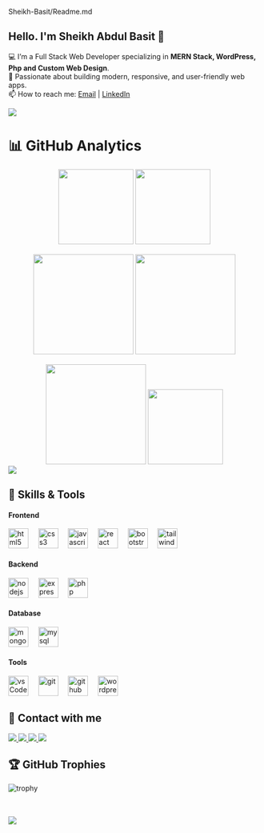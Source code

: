 Sheikh-Basit/Readme.md
## Hello. I'm Sheikh Abdul Basit 👋

💻 I’m a Full Stack Web Developer specializing in **MERN Stack, WordPress, Php and Custom Web Design**.  
🚀 Passionate about building modern, responsive, and user-friendly web apps.    
📫 How to reach me: [Email](mailto:shabdulbasit64@gmail.com) | [LinkedIn](https://www.linkedin.com/in/sheikh-abdul-basit-82b594302/)  

<!-- horizontal line -->
<img src="https://user-images.githubusercontent.com/73097560/115834477-dbab4500-a447-11eb-908a-139a6edaec5c.gif">

# 📊 GitHub Analytics

<div align="center">

  <!-- GitHub Stats + Contributions + Streak -->
  <div>
    <img src="https://github-readme-stats.vercel.app/api?username=Sheikh-Basit&show_icons=true&theme=radical&count_private=true" height="150"/>
    <img src="https://streak-stats.demolab.com?user=Sheikh-Basit&theme=radical" height="150"/>
  </div>

  <br/>

  <!-- Languages by Commit & Repo -->
  <div>
    <img src="https://github-profile-summary-cards.vercel.app/api/cards/most-commit-language?username=Sheikh-Basit&theme=radical" height="200"/>
    <img src="https://github-profile-summary-cards.vercel.app/api/cards/repos-per-language?username=Sheikh-Basit&theme=radical" height="200"/>
  </div>

  <br/>

  <!-- Most Used Languages -->
  <div>
    <img src="https://github-readme-stats.vercel.app/api/top-langs/?username=Sheikh-Basit&layout=compact&theme=radical" height="200"/>
    <img src="https://github-profile-summary-cards.vercel.app/api/cards/productive-time?username=Sheikh-Basit&theme=radical" height="150"/>
  </div>
 

</div>

<!-- horizontal line -->
<img src="https://user-images.githubusercontent.com/73097560/115834477-dbab4500-a447-11eb-908a-139a6edaec5c.gif">

## 🚀 Skills & Tools
<!-- Frontend -->
<h4>Frontend</h4>
<p >
  <img src="https://cdn.jsdelivr.net/gh/devicons/devicon/icons/html5/html5-original.svg" height="40" alt="html5" /> &nbsp;&nbsp;&nbsp;
  <img src="https://cdn.jsdelivr.net/gh/devicons/devicon/icons/css3/css3-original.svg" height="40" alt="css3" /> &nbsp;&nbsp;&nbsp;
  <img src="https://cdn.jsdelivr.net/gh/devicons/devicon/icons/javascript/javascript-original.svg" height="40" alt="javascript" /> &nbsp;&nbsp;&nbsp;
  <img src="https://cdn.jsdelivr.net/gh/devicons/devicon/icons/react/react-original.svg" height="40" alt="react" /> &nbsp;&nbsp;&nbsp;
  <img src="https://cdn.jsdelivr.net/gh/devicons/devicon/icons/bootstrap/bootstrap-original.svg" height="40" alt="bootstrap" /> &nbsp;&nbsp;&nbsp;
  <img src="https://cdn.jsdelivr.net/gh/devicons/devicon/icons/tailwindcss/tailwindcss-original.svg" height="40" alt="tailwindcss" /> &nbsp;&nbsp;&nbsp;
</p>

<!-- Backend -->
<h4>Backend</h4>  
<p> 
  <img src="https://cdn.jsdelivr.net/gh/devicons/devicon/icons/nodejs/nodejs-original.svg" height="40" alt="nodejs" /> &nbsp;&nbsp;&nbsp;
  <img src="https://cdn.jsdelivr.net/gh/devicons/devicon/icons/express/express-original.svg" height="40" alt="express" /> &nbsp;&nbsp;&nbsp;
  <img src="https://cdn.jsdelivr.net/gh/devicons/devicon/icons/php/php-original.svg" height="40" alt="php" /> &nbsp;&nbsp;&nbsp;
</p>

<!-- Database -->
<h4>Database</h4>  
<p>
  <img src="https://cdn.jsdelivr.net/gh/devicons/devicon/icons/mongodb/mongodb-original.svg" height="40" alt="mongodb" /> &nbsp;&nbsp;&nbsp;
  <img src="https://cdn.jsdelivr.net/gh/devicons/devicon/icons/mysql/mysql-original.svg" height="40" alt="mysql" /> &nbsp;&nbsp;&nbsp;
</p> 

<!-- Tools -->
<h4>Tools</h4>  
<p>
  <img src="https://cdn.jsdelivr.net/gh/devicons/devicon/icons/vscode/vscode-original.svg" height="40" alt="vsCode" /> &nbsp;&nbsp;&nbsp;
  <img src="https://cdn.jsdelivr.net/gh/devicons/devicon/icons/git/git-original.svg" height="40" alt="git" /> &nbsp;&nbsp;&nbsp;
  <img src="https://cdn.jsdelivr.net/gh/devicons/devicon/icons/github/github-original.svg" height="40" alt="github" /> &nbsp;&nbsp;&nbsp;
  <img src="https://cdn.jsdelivr.net/gh/devicons/devicon/icons/wordpress/wordpress-original.svg" height="40" alt="wordpress" /> &nbsp;&nbsp;&nbsp;
</p>


## 💬 Contact with me 

<p align="left">
  <!-- Gmail -->
  <a href="mailto:shabdulbasit64@gmail.com">
    <img src="https://img.shields.io/badge/Gmail-D14836?style=for-the-badge&logo=gmail&logoColor=white" />
  </a>

  <!-- WhatsApp -->
  <a href="https://wa.me/+923135739864">
    <img src="https://img.shields.io/badge/WhatsApp-25D366?style=for-the-badge&logo=whatsapp&logoColor=white" />
  </a>

  <!-- Instagram -->
  <a href="https://www.instagram.com/sheikhbasit864/?utm_source=qr&igsh=OHpmNmN6aHpmbHRx#">
    <img src="https://img.shields.io/badge/Instagram-E4405F?style=for-the-badge&logo=instagram&logoColor=white" />
  </a>

  <!-- LinkedIn -->
  <a href="https://www.linkedin.com/in/sheikh-abdul-basit-82b594302/">
    <img src="https://img.shields.io/badge/LinkedIn-0077B5?style=for-the-badge&logo=linkedin&logoColor=white" />
  </a>
</p>


## 🏆 GitHub Trophies
![trophy](https://github-profile-trophy.vercel.app/?username=Sheikh-Basit&theme=radical&no-frame=true&no-bg=true&margin-w=10)

<br>
<br>

<!-- horizontal line -->
<img src="https://user-images.githubusercontent.com/73097560/115834477-dbab4500-a447-11eb-908a-139a6edaec5c.gif">


